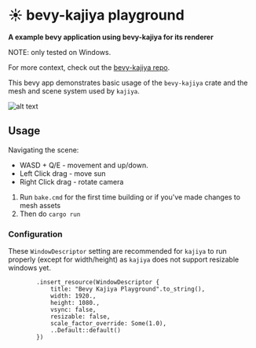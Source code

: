 
# ☀️ bevy-kajiya playground

**A example bevy application using bevy-kajiya for its renderer**

NOTE: only tested on Windows.

For more context, check out the [bevy-kajiya repo](https://github.com/Seabass247/bevy-kajiya). 

This bevy app demonstrates basic usage of the `bevy-kajiya` crate and the mesh and scene system used by `kajiya`.

![alt text](https://https://github.com/Seabass247/bevy-kajiya-playground/blob/main/screenshot.png?raw=true)

## Usage

Navigating the scene:
- WASD + Q/E - movement and up/down.
- Left Click drag - move sun
- Right Click drag - rotate camera

1. Run `bake.cmd` for  the first time building or if you've made changes to mesh assets
2. Then do `cargo run`

### Configuration

These `WindowDescriptor` setting are recommended for `kajiya` to run properly (except for width/height)
as `kajiya` does not support resizable windows yet.
```
        .insert_resource(WindowDescriptor {
            title: "Bevy Kajiya Playground".to_string(),
            width: 1920.,
            height: 1080.,
            vsync: false,
            resizable: false,
            scale_factor_override: Some(1.0),
            ..Default::default()
        })
```
